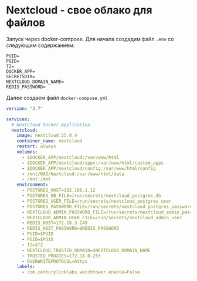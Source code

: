 # Nextcloud - свое облако для файлов


Запуск через docker-compose. Для начала создадим файл `.env` со следующим содержанием:

```env title=".env"
PUID=
PGID=
TZ=
DOCKER_APP=
SECRETSDIR=
NEXTCLOUD_DOMAIN_NAME=
REDIS_PASSWORD=
```

Далее создаем файл `docker-compose.yml`

```yaml title="docker-compose.yml"
version: "3.7"

services:
  # Nextcloud Docker Application
  nextcloud:
    image: nextcloud:25.0.4
    container_name: nextcloud
    restart: always
    volumes:
      - $DOCKER_APP/nextcloud:/var/www/html
      - $DOCKER_APP/nextcloud/apps:/var/www/html/custom_apps
      - $DOCKER_APP/nextcloud/config:/var/www/html/config
      - /mnt/NAS/Nextcloud:/var/www/html/data
      - /mnt:/mnt
    environment:
      - POSTGRES_HOST=192.168.1.12
      - POSTGRES_DB_FILE=/run/secrets/nextcloud_postgres_db
      - POSTGRES_USER_FILE=/run/secrets/nextcloud_postgres_user
      - POSTGRES_PASSWORD_FILE=/run/secrets/nextcloud_postgres_password
      - NEXTCLOUD_ADMIN_PASSWORD_FILE=/run/secrets/nextcloud_admin_password
      - NEXTCLOUD_ADMIN_USER_FILE=/run/secrets/nextcloud_admin_user
      - REDIS_HOST=172.18.3.249
      - REDIS_HOST_PASSWORD=$REDIS_PASSWORD
      - PUID=$PUID
      - PGID=$PGID
      - TZ=$TZ
      - NEXTCLOUD_TRUSTED_DOMAIN=$NEXTCLOUD_DOMAIN_NAME
      - TRUSTED_PROXIES=172.18.0.253
      - OVERWRITEPROTOCOL=https
    labels:
      - com.centurylinklabs.watchtower.enable=False
```